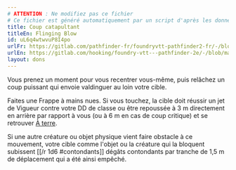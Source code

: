 ```yaml
---
# ATTENTION : Ne modifiez pas ce fichier
# Ce fichier est généré automatiquement par un script d'après les données du module Foundry VTT officiel et de sa traduction
title: Coup catapultant
titleEn: Flinging Blow
id: uL6q4wtwvuP8I4po
urlFr: https://gitlab.com/pathfinder-fr/foundryvtt-pathfinder2-fr/-/blob/master/data/feats/uL6q4wtwvuP8I4po.htm
urlEn: https://gitlab.com/hooking/foundry-vtt---pathfinder-2e/-/blob/master/packs/data/feats.db/flinging-blow.json
layout: dons
---
```

Vous prenez un moment pour vous recentrer vous-même, puis relâchez un coup puissant qui envoie valdinguer au loin votre cible.

Faites une Frappe à mains nues. Si vous touchez, la cible doit réussir un jet de Vigueur contre votre DD de classe ou être repoussée à 3 m directement en arrière par rapport à vous (ou à 6 m en cas de coup critique) et se retrouver [À terre](../conditions/à-terre.html).

Si une autre créature ou objet physique vient faire obstacle à ce mouvement, votre cible comme l'objet ou la créature qui la bloquent subissent [[/r 1d6 #contondants]] dégâts contondants par tranche de 1,5 m de déplacement qui a été ainsi empêché.
